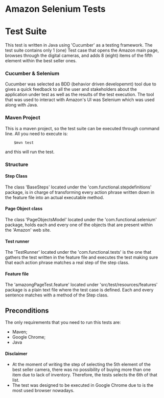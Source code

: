 # Amazon Selenium Tests

# Test Suite

This test is written in Java using 'Cucumber' as a testing framework. 
The test suite contains only 1 (one) Test case that opens the Amazon main page, browses through the digital cameras, and adds 8 (eight) items of the fifth element within the best seller ones.


### Cucumber & Selenium

Cucumber was selected as BDD (behavior driven developemnt) tool due to gives a quick feedback to all the user and stakeholders about the application under test as well as the results of the test execution.
The tool that was used to interact with Amazon's UI was Selenium which was used along with Java.

### Maven Project

This is a maven project, so the test suite can be executed through command line. All you need to execute is:
```
    $mvn test
```
and this will run the test.

### Structure
#### Step Class
The class 'BaseSteps' located under the 'com.functional.stepdefinitions' package, is in charge of transforming every action phrase written down in the feature file into an actual executable method.
#### Page Object class
The class 'PageObjectsModel' located under the 'com.functional.selenium' package, holds each and every one of the objects that are present within the 'Amazon' web site.
#### Test runner
The 'TestRunner' located under the 'com.functional.tests' is the one that gathers the test written in the feature file and executes the test making sure that each action phrase matches a real step of the step class.
#### Feature file
The 'amazongPageTest.feature' located under 'src/test/resources/features' package is a plain text file where the test case is defined. Each and every sentence matches with a method of the Step class.

## Preconditions

The only requirements that you need to run this tests are:
- Maven;
- Google Chrome;
- Java

#### Disclaimer

- At the moment of writing the step of selecting the 5th element of the best seller camera, there was no possibility of buying more than one item due to lack of inventory. Therefore, the tests selects the 6th of that list.
- The test was designed to be executed in Google Chrome due to is the most used browser nowadays.

